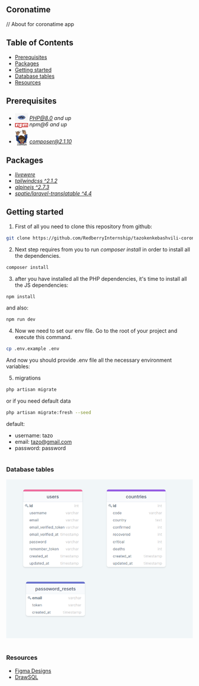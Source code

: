 ## Coronatime
<p align="left">
    // About for coronatime app
</p>

## Table of Contents

* [Prerequisites](#prerequisites)
* [Packages](#packages)
* [Getting started](#getting-started)
* [Database tables](#database-tables)
* [Resources](#resources)

## Prerequisites

* <img src="readme/php.jpg" width="35" style="position: relative; top: 4px" /> *PHP@8.0 and up*
* <img src="readme/npm.png" width="35" style="position: relative; top: 4px" /> *npm@6 and up*
* <img src="readme/composer.png" width="35" style="position: relative; top: 6px" /> *composer@2.1.10*

## Packages

* [*livewere*](https://laravel-livewire.com/docs/2.x/quickstart)
* [*tailwindcss ^2.1.2*](https://tailwindui.com/documentation)
* [*alpinejs ^2.7.3*](https://alpinejs.dev/start-here)
* [*spatie/laravel-translatable ^4.4*](https://github.com/spatie/laravel-translatable)

## Getting started

1. First of all you need to clone this repository from github:

```sh
git clone https://github.com/RedberryInternship/tazokenkebashvili-coronatime.git
```

2. Next step requires from you to run *composer install* in order to install all the dependencies.

```sh
composer install
```

3. after you have installed all the PHP dependencies, it's time to install all the JS dependencies:

```sh
npm install
```

and also:
```sh
npm run dev
```

4. Now we need to set our env file. Go to the root of your project and execute this command.
```sh
cp .env.example .env
```
And now you should provide .env file all the necessary environment variables:

5. migrations

```sh
php artisan migrate
```

or if you need default data

```sh
php artisan migrate:fresh --seed
```

default:
* username: tazo
* email:    tazo@gmail.com
* password: password

#
### Database tables

!["CI / CD"](./readme/drawsql.png)

#
### Resources

* [Figma Designs](https://www.figma.com/file/O9A950iYrHgZHtBuCtNSY8/Coronatime?node-id=0%3A1)
* [DrawSQL](https://drawsql.app/redberry-4/diagrams/coronatime)
